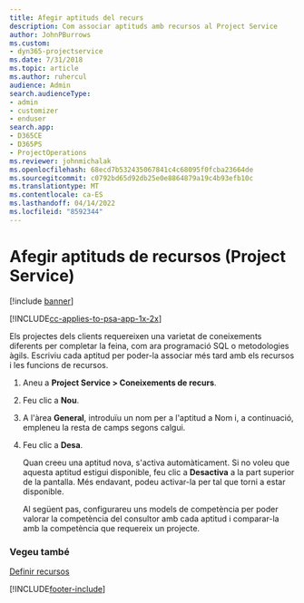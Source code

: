 ```yaml
---
title: Afegir aptituds del recurs
description: Com associar aptituds amb recursos al Project Service
author: JohnPBurrows
ms.custom:
- dyn365-projectservice
ms.date: 7/31/2018
ms.topic: article
ms.author: ruhercul
audience: Admin
search.audienceType:
- admin
- customizer
- enduser
search.app:
- D365CE
- D365PS
- ProjectOperations
ms.reviewer: johnmichalak
ms.openlocfilehash: 68ecd7b532435067841c4c68095f0fcba23664de
ms.sourcegitcommit: c0792bd65d92db25e0e8864879a19c4b93efb10c
ms.translationtype: MT
ms.contentlocale: ca-ES
ms.lasthandoff: 04/14/2022
ms.locfileid: "8592344"
---
```

# <a name="add-resource-skills-project-service"></a>Afegir aptituds de recursos (Project Service)

[!include [banner](../includes/psa-now-project-operations.md)]

[!INCLUDE[cc-applies-to-psa-app-1x-2x](../includes/cc-applies-to-psa-app-1x-2x.md)]

Els projectes dels clients requereixen una varietat de coneixements diferents per completar la feina, com ara programació SQL o metodologies àgils. Escriviu cada aptitud per poder-la associar més tard amb els recursos i les funcions de recursos.  
  
1. Aneu a **Project Service > Coneixements de recurs**.  
  
2. Feu clic a **Nou**.  
  
3. A l'àrea **General**, introduïu un nom per a l'aptitud a Nom i, a continuació, empleneu la resta de camps segons calgui.  
  
4. Feu clic a **Desa**.  
  
   Quan creeu una aptitud nova, s'activa automàticament. Si no voleu que aquesta aptitud estigui disponible, feu clic a **Desactiva** a la part superior de la pantalla. Més endavant, podeu activar-la per tal que torni a estar disponible.  
  
   Al següent pas, configurareu uns models de competència per poder valorar la competència del consultor amb cada aptitud i comparar-la amb la competència que requereix un projecte.  
  
### <a name="see-also"></a>Vegeu també  
 [Definir recursos](../psa/set-up-resources.md)


[!INCLUDE[footer-include](../includes/footer-banner.md)]
